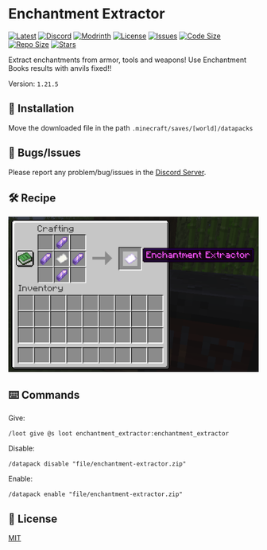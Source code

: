 # Enchantment Extractor

[![Latest](https://img.shields.io/github/v/release/lullaby6/enchantment-extractor-data-pack?color=blueviolet&logo=github)](https://github.com/lullaby6/enchantment-extractor-data-pack/releases) 
[![Discord](https://img.shields.io/discord/1327308441324097681?label=discord&color=blue&logo=discord)](https://discord.gg/5UdcDa5xNC) 
[![Modrinth](https://img.shields.io/modrinth/dt/enchantment-extractor?label=modrinth&logo=modrinth)](https://modrinth.com/datapack/enchantment-extractor) 
[![License](https://img.shields.io/badge/license-mit-green)](https://github.com/lullaby6/enchantment-extractor-data-pack/blob/main/LICENSE) 
[![Issues](https://img.shields.io/github/issues/lullaby6/enchantment-extractor-data-pack?color=orange&logo=github)](https://github.com/lullaby6/enchantment-extractor-data-pack/issues)
[![Code Size](https://img.shields.io/github/languages/code-size/lullaby6/enchantment-extractor-data-pack?color=purple&logoColor=white)](https://github.com/lullaby6/enchantment-extractor-data-pack)
[![Repo Size](https://img.shields.io/github/repo-size/lullaby6/enchantment-extractor-data-pack?logo=dropbox&color=red)](https://github.com/lullaby6/enchantment-extractor-data-pack)
[![Stars](https://img.shields.io/github/stars/lullaby6/enchantment-extractor-data-pack?logo=github&color=yellow)](https://github.com/lullaby6/enchantment-extractor-data-pack/stargazers)

Extract enchantments from armor, tools and weapons!
Use Enchantment Books results with anvils fixed!!

Version: `1.21.5`

## 📂 Installation

Move the downloaded file in the path `.minecraft/saves/[world]/datapacks`

## 👾 Bugs/Issues

Please report any problem/bug/issues in the [Discord Server](https://discord.gg/5UdcDa5xNC).

## 🛠️ Recipe

![recipe](https://raw.githubusercontent.com/lullaby6/enchantment-extractor-data-pack/refs/heads/main/images/recipe.png)

## ⌨️ Commands

Give:

```mcfunction
/loot give @s loot enchantment_extractor:enchantment_extractor
```

Disable:

```mcfunction
/datapack disable "file/enchantment-extractor.zip"
```

Enable:

```mcfunction
/datapack enable "file/enchantment-extractor.zip"
```

## 🪪 License

[MIT](https://github.com/lullaby6/enchantment-extractor-data-pack/blob/main/LICENSE)
